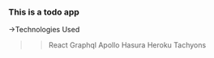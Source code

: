### This is a todo app 

->Technologies Used

>>React
>>Graphql
>>Apollo
>>Hasura
>>Heroku
>>Tachyons
